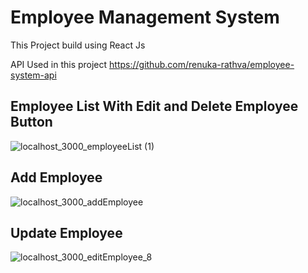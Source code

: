 # Employee Management System

This Project build using React Js

API Used in this project https://github.com/renuka-rathva/employee-system-api

## Employee List With Edit and Delete Employee Button 

![localhost_3000_employeeList (1)](https://user-images.githubusercontent.com/86204116/221427357-d239fa08-c0ea-48c0-be74-634e381c24cc.png)

## Add Employee

![localhost_3000_addEmployee](https://user-images.githubusercontent.com/86204116/221427376-47c72459-f59a-4e99-9019-bdf5bf7ac5a2.png)

## Update Employee

![localhost_3000_editEmployee_8](https://user-images.githubusercontent.com/86204116/221427401-63afd451-2683-4e6f-b672-81dfa72b27ac.png)
